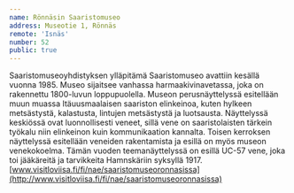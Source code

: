 ```yaml
---
name: Rönnäsin Saaristomuseo
address: Museotie 1, Rönnäs
remote: 'Isnäs'
number: 52
public: true
---
```

Saaristomuseoyhdistyksen ylläpitämä Saaristomuseo avattiin kesällä vuonna 1985. Museo sijaitsee vanhassa harmaakivinavetassa, joka on rakennettu  1800-luvun loppupuolella. Museon perusnäyttelyssä esitellään muun muassa Itäuusmaalaisen saariston elinkeinoa, kuten hylkeen metsästystä, kalastusta, lintujen metsästystä ja luotsausta. Näyttelyssä keskiössä ovat luonnollisesti veneet, sillä vene on saaristolaisten tärkein työkalu niin elinkeinon kuin kommunikaation kannalta. Toisen kerroksen näyttelyssä esitellään veneiden rakentamista ja esillä on myös museon venekokoelma.  Tämän vuoden teemanäyttelyssä on esillä UC-57 vene, joka toi jääkäreitä ja tarvikkeita Hamnskäriin syksyllä 1917.
[www.visitloviisa.fi/fi/nae/saaristomuseoronnasissa](http://www.visitloviisa.fi/fi/nae/saaristomuseoronnasissa)

